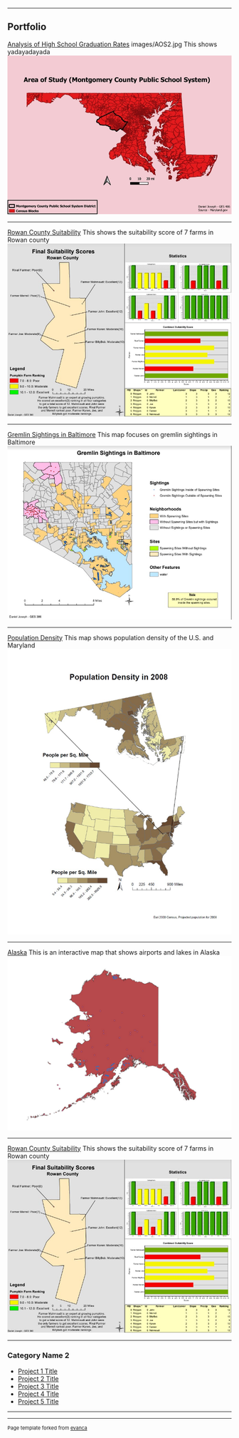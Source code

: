 
---

## Portfolio

[Analysis of High School Graduation Rates](/rowan/poverview.md) images/AOS2.jpg
This shows yadayadayada
[<img src="images/AOS2.jpg?raw=true"/>](/rowan/poverview.md)

---

[Rowan County Suitability](/rowan/index.md)
This shows the suitability score of 7 farms in Rowan county
[<img src="images/suit2.jpg?raw=true"/>](/rowan/index.md)

---
[Gremlin Sightings in Baltimore](rowan/gremlin.md)
This map focuses on gremlin sightings in Baltimore
[<img src="images/gremlin.jpg?raw=true"/>](rowan/gremlin.md)

---
[Population Density](rowan/population.md)
This map shows population density of the U.S. and Maryland
[<img src="images/population density.jpg?raw=true"/>](rowan/population.md)

---

[Alaska](danjos2.github.io/webmap)
This is an interactive map that shows airports and lakes in Alaska
[<img src="images/alaska.jpg?raw=true"/>](pdf/gremlin)


---

[Rowan County Suitability](/rowan/index.md)
This shows the suitability score of 7 farms in Rowan county
[<img src="images/suit2.jpg?raw=true"/>](/rowan/index.md)

---
### Category Name 2

- [Project 1 Title](http://example.com/)
- [Project 2 Title](http://example.com/)
- [Project 3 Title](http://example.com/)
- [Project 4 Title](http://example.com/)
- [Project 5 Title](http://example.com/)

---




---
<p style="font-size:11px">Page template forked from <a href="https://github.com/evanca/quick-portfolio">evanca</a></p>
<!-- Remove above link if you don't want to attibute -->
